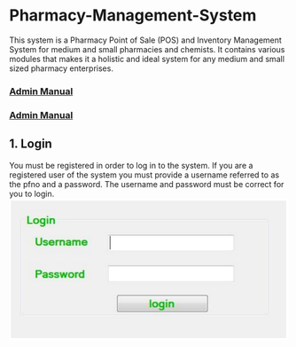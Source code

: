 # Pharmacy-Management-System

This system is a Pharmacy Point of Sale (POS) and Inventory Management System for medium and small pharmacies and chemists. It contains various modules that makes it a holistic and 
ideal system for any medium and small sized pharmacy enterprises. 

### [Admin Manual](https://github.com/SammyOngaya/Pharmacy-Management-System/blob/master/pms/Support/admin%20manual.pdf)
### [Admin Manual](https://github.com/SammyOngaya/Pharmacy-Management-System/blob/master/pms/Support/pharmacist%20manual.pdf)

## 1. Login
You must be registered in order to log in to the system. If you are a registered user
of the system you must provide a username referred to as the pfno and a password.
The username and password must be correct for you to login. 
![Login](https://raw.githubusercontent.com/SammyOngaya/Pharmacy-Management-System/master/pms/documentation%20images/login.PNG)
